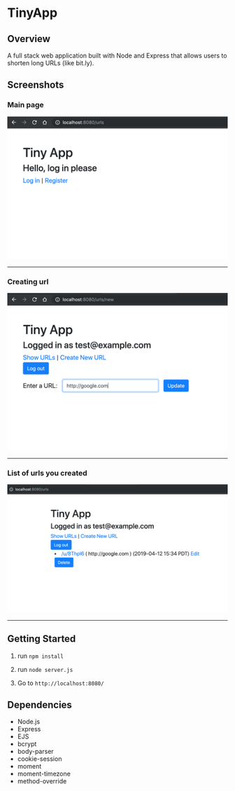 # TinyApp

## Overview

A full stack web application built with Node and Express that allows users to shorten long URLs (like bit.ly).

## Screenshots

### Main page
!["Main page"](https://github.com/minsohng/tiny-app/blob/master/docs/main-page.png)

***

### Creating url
!["Create Url"](https://github.com/minsohng/tiny-app/blob/master/docs/create-url.png)

***

### List of urls you created
!["Url listing"](https://github.com/minsohng/tiny-app/blob/master/docs/url-list.png)

***

## Getting Started

1. run `npm install`

2. run `node server.js`

3. Go to `http://localhost:8080/`


## Dependencies

- Node.js
- Express
- EJS
- bcrypt
- body-parser
- cookie-session
- moment
- moment-timezone
- method-override

